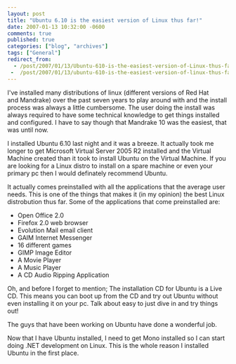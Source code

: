 ```yaml
---
layout: post
title: "Ubuntu 6.10 is the easiest version of Linux thus far!"
date: 2007-01-13 10:32:00 -0600
comments: true
published: true
categories: ["blog", "archives"]
tags: ["General"]
redirect_from: 
  - /post/2007/01/13/Ubuntu-610-is-the-easiest-version-of-Linux-thus-far!
 -  /post/2007/01/13/ubuntu-610-is-the-easiest-version-of-linux-thus-far!
---
```

<!-- more -->
<P>I've installed many distributions of linux (different versions of Red Hat and&nbsp;Mandrake)&nbsp;over the past seven years to play around with and the install process was always a little cumbersome. The user doing the install was always required to have some technical knowledge to get things installed and configured. I have to say though that Mandrake 10 was the easiest, that was until now.</P>
<P>I installed Ubuntu 6.10 last night and it was a breeze. It actually took me longer to get Microsoft Virtual Server 2005 R2 installed and the Virtual Machine created than it took to install Ubuntu on the Virtual Machine. If you are looking for a Linux distro to install on a spare machine or even your primary pc then I would definately recommend Ubuntu.</P>
<P>It actually comes preinstalled with all the applications that the average user needs. This is one of the things that makes it (in my opinion) the best Linux distrobution thus far. Some of the applications that come preinstalled are:</P>
<UL>
<LI>Open Office 2.0</LI>
<LI>Firefox 2.0 web browser</LI>
<LI>Evolution Mail email client</LI>
<LI>GAIM Internet Messenger</LI>
<LI>16 different games</LI>
<LI>GIMP Image Editor</LI>
<LI>A Movie Player</LI>
<LI>A Music Player</LI>
<LI>A CD Audio Ripping Application</LI></UL>
<P>Oh, and before I forget to mention; The installation CD for Ubuntu is a Live CD. This means you can boot up from the CD and try out Ubuntu without even installing it on your pc. Talk about easy to just dive in and try things out!</P>
<P>The guys that have been working on Ubuntu have done a wonderful job.</P>
<P>Now that I have Ubuntu installed, I need to get Mono installed so I can start doing .NET development on Linux. This is the whole reason I installed Ubuntu in the first place.</P>
